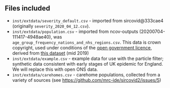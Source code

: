 ## Files included

* `inst/extdata/severity_default.csv` - imported from sircovid@333cae4 (originally `severity_2020_04_12.csv`).
* `inst/extdata/population.csv` - imported from ncov-outputs (20200704-111417-4948ae40), was `age_group_frequency_nations_and_nhs_regions.csv`. This data is crown copyright, used under conditions of the [open government licence](https://www.nationalarchives.gov.uk/doc/open-government-licence/version/3/), derived from [this dataset](https://www.ons.gov.uk/peoplepopulationandcommunity/populationandmigration/populationestimates/datasets/populationestimatesforukenglandandwalesscotlandandnorthernireland) (mid 2019)
* `inst/extdata/example.csv` - example data for use with the particle filter; synthetic data consistent with early stages of UK epidemic for England. We will replace this with open ONS data.
* `inst/extdata/carehomes.csv` - carehome populations, collected from a variety of sources (see https://github.com/mrc-ide/sircovid2/issues/5)
